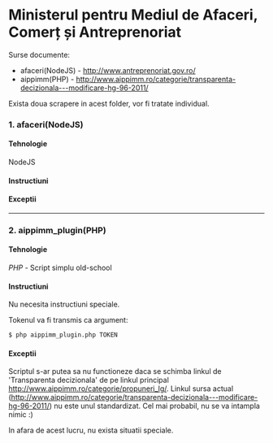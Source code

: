 # Ministerul pentru Mediul de Afaceri, Comerț și Antreprenoriat
Surse documente: 

* afaceri(NodeJS) - http://www.antreprenoriat.gov.ro/
* aippimm(PHP) - http://www.aippimm.ro/categorie/transparenta-decizionala---modificare-hg-96-2011/

Exista doua scrapere in acest folder, vor fi tratate individual.
### 1. afaceri(NodeJS)
#### Tehnologie
NodeJS
#### Instructiuni

#### Exceptii

--------------------------------------------------
### 2. aippimm_plugin(PHP)
#### Tehnologie
*PHP* - Script simplu old-school
#### Instructiuni
Nu necesita instructiuni speciale.

Tokenul va fi transmis ca argument:

```bash
$ php aippimm_plugin.php TOKEN
```
#### Exceptii
Scriptul s-ar putea sa nu functioneze daca se schimba linkul de 
'Transparenta decizionala' de pe linkul principal http://www.aippimm.ro/categorie/propuneri_lg/.
Linkul sursa actual (http://www.aippimm.ro/categorie/transparenta-decizionala---modificare-hg-96-2011/) 
nu este unul standardizat. Cel mai probabil, nu se va intampla nimic :)

In afara de acest lucru, nu exista situatii speciale.